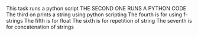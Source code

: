 This task runs a python script
THE SECOND ONE RUNS A PYTHON CODE
The third on prints a string using python scripting
The fourth is for using f-strings
The fifth is for float
The sixth is for repetition of string
The seventh is for concatenation of strings
